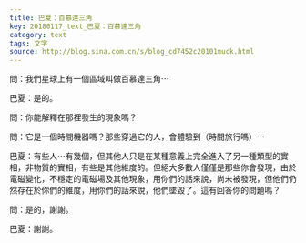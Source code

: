```yaml
---
title: 巴夏：百慕達三角
key: 20180117_text_巴夏：百慕達三角
category: text
tags: 文字
source: http://blog.sina.com.cn/s/blog_cd7452c20101muck.html
---
```


問：我們星球上有一個區域叫做百慕達三角⋯

巴夏：是的。

問：你能解釋在那裡發生的現象嗎？

問：它是一個時間機器嗎？那些穿過它的人，會體驗到（時間旅行嗎）⋯

巴夏：有些人⋯有幾個，但其他人只是在某種意義上完全進入了另一種類型的實相，非物質的實相，有些是其他維度的。但絕大多數人僅僅是那些你會發現，由於電磁變化，不穩定的電磁場及其他現象，用你們的話來說，尚未被發現，但他們仍然存在於你們的維度，用你們的話來說，他們墜毀了。這有回答你的問題嗎？

問：是的，謝謝。

巴夏：謝謝。
